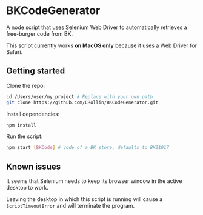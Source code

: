 # BKCodeGenerator

A node script that uses Selenium Web Driver to automatically retrieves a free-burger code from BK.

This script currently works **on MacOS only** because it uses a Web Driver for Safari.

## Getting started

Clone the repo:
```bash
cd /Users/user/my_project # Replace with your own path
git clone https://github.com/CRollin/BKCodeGenerator.git
```

Install dependencies:
```bash
npm install
```

Run the script:
```bash
npm start [BKCode] # code of a BK store, defaults to BK21017
```

## Known issues

It seems that Selenium needs to keep its browser window in the active desktop to work.

Leaving the desktop in which this script is running will cause a `ScriptTimeoutError` and will terminate the program.

